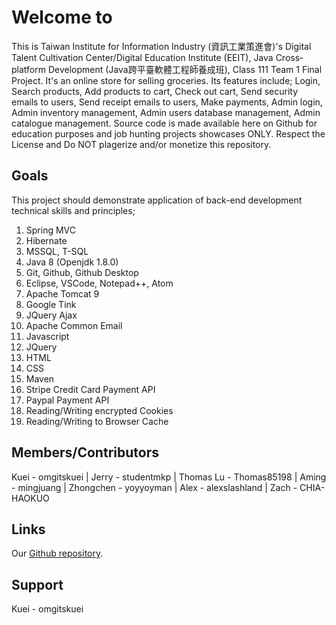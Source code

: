 # Welcome to 

This is Taiwan Institute for Information Industry (資訊工業策進會)'s Digital Talent Cultivation Center/Digital Education Institute (EEIT), Java Cross-platform Development (Java跨平臺軟體工程師養成班), Class 111  Team 1 Final Project. It's an online store for selling groceries. Its features include; Login, Search products, Add products to cart, Check out cart, Send security emails to users, Send receipt emails to users, Make payments, Admin login, Admin inventory management, Admin users database management, Admin catalogue management.
Source code is made available here on Github for education purposes and job hunting projects showcases ONLY. Respect the License and Do NOT plagerize and/or monetize this repository.

## Goals
This project should demonstrate application of back-end development technical skills and principles;
1) Spring MVC
2) Hibernate
4) MSSQL, T-SQL
5) Java 8 (Openjdk 1.8.0)
6) Git, Github, Github Desktop
7) Eclipse, VSCode, Notepad++, Atom
8) Apache Tomcat 9
9) Google Tink
10) JQuery Ajax
11) Apache Common Email
12) Javascript
13) JQuery
14) HTML
15) CSS
16) Maven
17) Stripe Credit Card Payment API
18) Paypal Payment API
19) Reading/Writing encrypted Cookies
20) Reading/Writing to Browser Cache

## Members/Contributors
Kuei - omgitskuei | Jerry - studentmkp | Thomas Lu - Thomas85198 | Aming - mingjuang | Zhongchen - yoyyoyman | Alex - alexslashland | Zach - CHIA-HAOKUO

## Links
Our [Github repository](https://github.com/omgitskuei/Institute-for-Information-Industry-Showcase-Online-Store).

## Support
Kuei - omgitskuei
